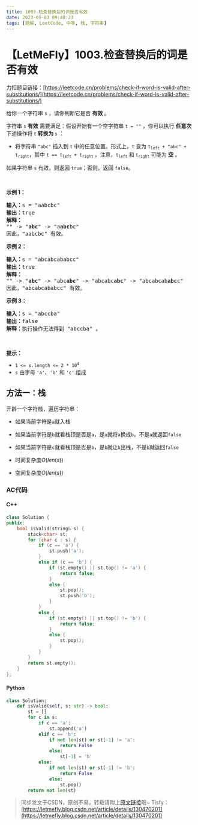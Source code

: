 ```yaml
---
title: 1003.检查替换后的词是否有效
date: 2023-05-03 09:48:23
tags: [题解, LeetCode, 中等, 栈, 字符串]
---
```


# 【LetMeFly】1003.检查替换后的词是否有效

力扣题目链接：[https://leetcode.cn/problems/check-if-word-is-valid-after-substitutions/](https://leetcode.cn/problems/check-if-word-is-valid-after-substitutions/)

给你一个字符串 <code>s</code> ，请你判断它是否 <strong>有效</strong> 。
<p>字符串 <code>s</code> <strong>有效</strong> 需要满足：假设开始有一个空字符串 <code>t = ""</code> ，你可以执行 <strong>任意次</strong> 下述操作将<strong> </strong><code>t</code><strong> 转换为 </strong><code>s</code> ：</p>

<ul>
	<li>将字符串 <code>"abc"</code> 插入到 <code>t</code> 中的任意位置。形式上，<code>t</code> 变为 <code>t<sub>left</sub> + "abc" + t<sub>right</sub></code>，其中 <code>t == t<sub>left</sub> + t<sub>right</sub></code> 。注意，<code>t<sub>left</sub></code> 和 <code>t<sub>right</sub></code> 可能为 <strong>空</strong> 。</li>
</ul>

<p>如果字符串 <code>s</code> 有效，则返回 <code>true</code>；否则，返回 <code>false</code>。</p>

<p>&nbsp;</p>

<p><strong>示例 1：</strong></p>

<pre>
<strong>输入：</strong>s = "aabcbc"
<strong>输出：</strong>true
<strong>解释：</strong>
"" -&gt; "<strong>abc</strong>" -&gt; "a<strong>abc</strong>bc"
因此，"aabcbc" 有效。</pre>

<p><strong>示例 2：</strong></p>

<pre>
<strong>输入：</strong>s = "abcabcababcc"
<strong>输出：</strong>true
<strong>解释：</strong>
"" -&gt; "<strong>abc</strong>" -&gt; "abc<strong>abc</strong>" -&gt; "abcabc<strong>abc</strong>" -&gt; "abcabcab<strong>abc</strong>c"
因此，"abcabcababcc" 有效。</pre>

<p><strong>示例 3：</strong></p>

<pre>
<strong>输入：</strong>s = "abccba"
<strong>输出：</strong>false
<strong>解释：</strong>执行操作无法得到 "abccba" 。</pre>

<p>&nbsp;</p>

<p><strong>提示：</strong></p>

<ul>
	<li><code>1 &lt;= s.length &lt;= 2 * 10<sup>4</sup></code></li>
	<li><code>s</code> 由字母 <code>'a'</code>、<code>'b'</code> 和 <code>'c'</code> 组成</li>
</ul>


    
## 方法一：栈

开辟一个字符栈，遍历字符串：

+ 如果当前字符是```a```就入栈
+ 如果当前字符是```b```就看栈顶是否是```a```，是```a```就将```a```换成```b```，不是```a```就返回```false```
+ 如果当前字符是```c```就看栈顶是否是```b```，是```b```就让```b```出栈，不是```b```就返回```false```

+ 时间复杂度$O(len(s))$
+ 空间复杂度$O(len(s))$

### AC代码

#### C++

```cpp
class Solution {
public:
    bool isValid(string& s) {
        stack<char> st;
        for (char c : s) {
            if (c == 'a') {
                st.push('a');
            }
            else if (c == 'b') {
                if (st.empty() || st.top() != 'a') {
                    return false;
                }
                else {
                    st.pop();
                    st.push('b');
                }
            }
            else {
                if (st.empty() || st.top() != 'b') {
                    return false;
                }
                else {
                    st.pop();
                }
            }
        }
        return st.empty();
    }
};
```

#### Python

```python
class Solution:
    def isValid(self, s: str) -> bool:
        st = []
        for c in s:
            if c == 'a':
                st.append('a')
            elif c == 'b':
                if not len(st) or st[-1] != 'a':
                    return False
                else:
                    st[-1] = 'b'
            else:
                if not len(st) or st[-1] != 'b':
                    return False
                else:
                    st.pop()
        return not len(st)
```

> 同步发文于CSDN，原创不易，转载请附上[原文链接](https://blog.tisfy.eu.org/2023/05/03/LeetCode%201003.%E6%A3%80%E6%9F%A5%E6%9B%BF%E6%8D%A2%E5%90%8E%E7%9A%84%E8%AF%8D%E6%98%AF%E5%90%A6%E6%9C%89%E6%95%88/)哦~
> Tisfy：[https://letmefly.blog.csdn.net/article/details/130470201](https://letmefly.blog.csdn.net/article/details/130470201)
